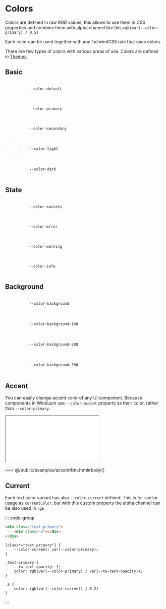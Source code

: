 # Colors

Colors are defined in raw *RGB* values, this allows to use them in CSS properties and combine them with alpha channel like this `rgb(var(--color-primary) / 0.5)`

Each color can be used together with any TailwindCSS rule that uses colors.

There are few types of colors with various areas of use. Colors are defined in [Themes](themes).

## Basic

<div style="display:flex; gap: 1rem; flex-direction: column">
    <div style="display: flex; align-items: center; gap: 1.75rem;">
        <div style="width: 3rem;height: 3rem;border-radius: 50%;" class="bg-default"></div>
        <code>--color-default</code>
    </div>
    <div style="display: flex; align-items: center; gap: 1.75rem;">
        <div style="width: 3rem;height: 3rem;border-radius: 50%;" class="bg-primary"></div>
        <code>--color-primary</code>
    </div>
    <div style="display: flex; align-items: center; gap: 1.75rem;">
        <div style="width: 3rem;height: 3rem;border-radius: 50%;" class="bg-secondary"></div>
        <code>--color-secondary</code>
    </div>
    <div style="display: flex; align-items: center; gap: 1.75rem;">
        <div style="width: 3rem;height: 3rem;border-radius: 50%;border: 1px solid rgb(0 0 0 / 0.1)" class="bg-light"></div>
        <code>--color-light</code>
    </div>
    <div style="display: flex; align-items: center; gap: 1.75rem;">
        <div style="width: 3rem;height: 3rem;border-radius: 50%;border: 1px solid rgb(255 255 255 / 0.1)" class="bg-dark"></div>
        <code>--color-dark</code>
    </div>
</div>

## State

<div style="display:flex; gap: 1rem; flex-direction: column">
    <div style="display: flex; align-items: center; gap: 1.75rem;">
        <div style="width: 3rem;height: 3rem;border-radius: 50%;" class="bg-success"></div>
        <code>--color-success</code>
    </div>
    <div style="display: flex; align-items: center; gap: 1.75rem;">
        <div style="width: 3rem;height: 3rem;border-radius: 50%;" class="bg-error"></div>
        <code>--color-error</code>
    </div>
    <div style="display: flex; align-items: center; gap: 1.75rem;">
        <div style="width: 3rem;height: 3rem;border-radius: 50%;" class="bg-warning"></div>
        <code>--color-warning</code>
    </div>
    <div style="display: flex; align-items: center; gap: 1.75rem;">
        <div style="width: 3rem;height: 3rem;border-radius: 50%;" class="bg-info"></div>
        <code>--color-info</code>
    </div>
</div>

## Background

<div style="display:flex; gap: 1rem; flex-direction: column">
    <div style="display: flex; align-items: center; gap: 1.75rem;">
        <div style="width: 3rem;height: 3rem;border-radius: 50%;border: 1px solid rgb(255 255 255 / 0.1)" class="bg-background"></div>
        <code>--color-background</code>
    </div>
    <div style="display: flex; align-items: center; gap: 1.75rem;">
        <div style="width: 3rem;height: 3rem;border-radius: 50%;border: 1px solid rgb(255 255 255 / 0.1)" class="bg-background-100"></div>
        <code>--color-background-100</code>
    </div>
    <div style="display: flex; align-items: center; gap: 1.75rem;">
        <div style="width: 3rem;height: 3rem;border-radius: 50%;border: 1px solid rgb(255 255 255 / 0.1)" class="bg-background-200"></div>
        <code>--color-background-200</code>
    </div>
    <div style="display: flex; align-items: center; gap: 1.75rem;">
        <div style="width: 3rem;height: 3rem;border-radius: 50%;border: 1px solid rgb(255 255 255 / 0.1)" class="bg-background-300"></div>
        <code>--color-background-300</code>
    </div>
</div>

## Accent

You can easily change accent color of any UI component. Because components in Winduum use `--color-accent` property as their color, rather than `--color-primary`.

<iframe src="/examples/accent/btn.html"></iframe>

<<< @/public/examples/accent/btn.html#body{}


## Current

Each text color variant has also `--color-current` defined. This is for similar usage as `currentColor`, but with this custom property the alpha channel can be also used in `rgb`

::: code-group
```html
<div class="text-primary">
    <div class="a"></div>
</div>
```
```postcss
[class*="text-primary"] {
    --color-current: var(--color-primary);
}

.text-primary {
    --tw-text-opacity: 1;
    color: rgb(var(--color-primary) / var(--tw-text-opacity));
}

.a {
    color: rgb(var(--color-current) / 0.2)
}
```
:::
